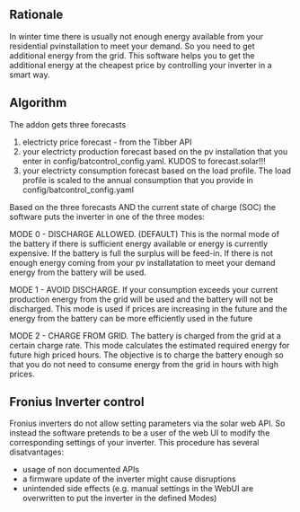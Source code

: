 ## Rationale 

In winter time there is usually not enough energy available from your residential pvinstallation to meet your demand.
So you need to get additional energy from the grid.
This software helps you to get the additional energy at the cheapest price by controlling your inverter in a smart way.

## Algorithm
The addon gets three forecasts

1. electricty price forecast - from the Tibber API
1. your electricty production forecast based on the pv installation that you enter in config/batcontrol_config.yaml.
   KUDOS to forecast.solar!!!
1. your electricty consumption forecast based on the load profile. The load profile is scaled to the annual consumption that you provide in config/batcontrol_config.yaml

Based on the three forecasts AND the current state of charge (SOC) the software puts the inverter in one of the three modes:

MODE 0 - DISCHARGE ALLOWED. (DEFAULT)
This is the normal mode of the battery if there is sufficient energy available or energy is currently expensive. If the battery is full the surplus will be feed-in. If there is not enough energy coming from your pv installatation to meet your demand energy from the battery will be used.

MODE 1 - AVOID DISCHARGE.
If your consumption exceeds your current production energy from the grid will be used and the battery will not be discharged. This mode is used if prices are increasing in the future and the energy from the battery can be more efficiently used in the future

MODE 2 - CHARGE FROM GRID.
The battery is charged from the grid at a certain charge rate. This mode calculates the estimated required energy for future high priced hours. The objective is to charge the battery enough so that you do not need to consume energy from the grid in hours with high prices.

## Fronius Inverter control
Fronius inverters do not allow setting parameters via the solar web API. 
So instead the software pretends to be a user of the web UI to modify the corresponding settings of your inverter. 
This procedure has several disatvantages: 
- usage of non documented APIs
- a firmware update of the inverter might cause disruptions
- unintended side effects (e.g. manual settings in the WebUI are overwritten to put the inverter in the defined Modes)
